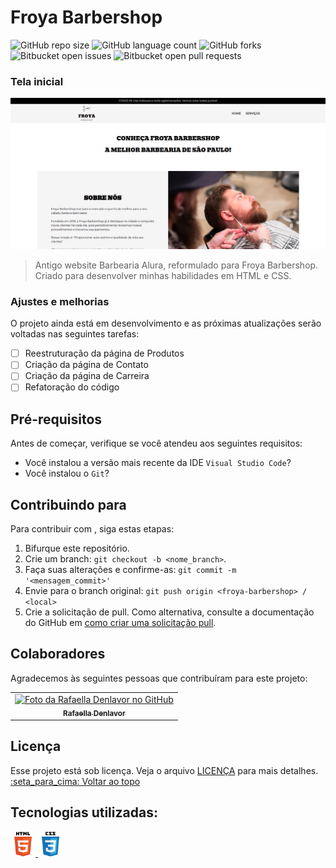 # Froya Barbershop

![GitHub repo size](https://img.shields.io/github/repo-size/rafa-denlavor/README-template?style=for-the-badge)
![GitHub language count](https://img.shields.io/github/languages/count/rafa-denlavor/README-template?style=for-the-badge)
![GitHub forks](https://img.shields.io/github/forks/rafa-denlavor/README-template?style=for-the-badge)
![Bitbucket open issues](https://img.shields.io/bitbucket/issues/rafa-denlavor/README-template?style=for-the-badge)
![Bitbucket open pull requests](https://img.shields.io/bitbucket/pr-raw/rafa-denlavor/README-template?style=for-the-badge)

### Tela inicial

<img src="docs/img/home.png" alt="Tela inicial">

> Antigo website Barbearia Alura, reformulado para Froya Barbershop. Criado para desenvolver minhas habilidades em HTML e CSS.

### Ajustes e melhorias

O projeto ainda está em desenvolvimento e as próximas atualizações serão voltadas nas seguintes tarefas:

- [ ] Reestruturação da página de Produtos
- [ ] Criação da página de Contato
- [ ] Criação da página de Carreira
- [ ] Refatoração do código

## Pré-requisitos
Antes de começar, verifique se você atendeu aos seguintes requisitos:
* Você instalou a versão mais recente da IDE `Visual Studio Code`?
* Você instalou o `Git`?
## Contribuindo para <froya-barbershop>
Para contribuir com <froya-barbershop>, siga estas etapas:
1. Bifurque este repositório.
2. Crie um branch: `git checkout -b <nome_branch>`.
3. Faça suas alterações e confirme-as: `git commit -m '<mensagem_commit>'`
4. Envie para o branch original: `git push origin <froya-barbershop> / <local>`
5. Crie a solicitação de pull.
Como alternativa, consulte a documentação do GitHub em [como criar uma solicitação pull](https://help.github.com/en/github/collaborating-with-issues-and-pull-requests/creating-a-pull-request).
## Colaboradores
Agradecemos às seguintes pessoas que contribuíram para este projeto:
<table>
  <tr>
    <td align="center">
      <a href="https://rafa-denlavor.github.io/froya-barbershop-v2.0/#">
        <img src="https://avatars.githubusercontent.com/u/70455070?v=4" width="100px;" alt="Foto da Rafaella Denlavor no GitHub"/><br>
        <sub>
          <b>Rafaella Denlavor</b>
        </sub>
      </a>
    </td>
  </tr>
</table>

## Licença
Esse projeto está sob licença. Veja o arquivo [LICENÇA](LICENSE.md) para mais detalhes.
[:seta_para_cima: Voltar ao topo](#froya-barbershop)<br>

## Tecnologias utilizadas: 
<p align="left">   <a href="https://www.w3.org/html/" target="_blank"> <img src="https://raw.githubusercontent.com/devicons/devicon/master/icons/html5/html5-original-wordmark.svg" alt="html5" width="40" height="40"/> </a>
<a href="https://www.w3schools.com/css/" target="_blank"> <img src="https://raw.githubusercontent.com/devicons/devicon/master/icons/css3/css3-original-wordmark.svg" alt="css3" width="40" height="40"/> </a>

